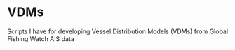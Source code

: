 # VDMs
Scripts I have for developing Vessel Distribution Models (VDMs) from Global Fishing Watch AIS data
